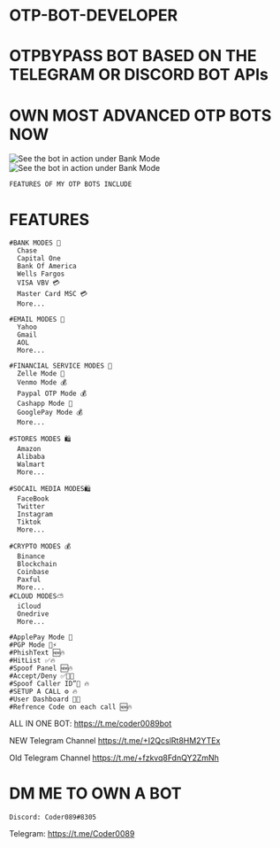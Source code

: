 # OTP-BOT-DEVELOPER

  # OTPBYPASS BOT BASED ON THE TELEGRAM OR DISCORD BOT APIs

  # OWN MOST ADVANCED OTP BOTS NOW
  
![See the bot in action under Bank Mode](https://user-images.githubusercontent.com/117955242/218443550-f28fed1b-b945-4061-993e-0f91ddd95fd3.jpeg)
![See the bot in action under Bank Mode](https://user-images.githubusercontent.com/117955242/218444021-5e9b52e6-01a4-4fa7-8c9a-2ee4d3f9207f.png)
    
    FEATURES OF MY OTP BOTS INCLUDE
    
  # FEATURES
    #BANK MODES 🏦
      Chase
      Capital One
      Bank Of America
      Wells Fargos
      VISA VBV 💳
      Master Card MSC 💳
      More...
    
    #EMAIL MODES 📧
      Yahoo
      Gmail
      AOL
      More...

    #FINANCIAL SERVICE MODES 📧
      Zelle Mode 🏦
      Venmo Mode 💰
      Paypal OTP Mode 💰
      Cashapp Mode 💸
      GooglePay Mode 💰
      More...
      
    #STORES MODES 🛍
      Amazon
      Alibaba
      Walmart
      More...
     
    #SOCAIL MEDIA MODES🛍
      FaceBook
      Twitter
      Instagram
      Tiktok
      More...
      
    #CRYPTO MODES 💰
      Binance
      Blockchain
      Coinbase
      Paxful
      More...
    #CLOUD MODES⛅️
      iCloud
      Onedrive
      More...
      
    #ApplePay Mode 🍏
    #PGP Mode 📱⚡️
    #PhishText 🆕🔥
    #HitList ✅🔥
    #Spoof Panel 🆕🔥
    #Accept/Deny ✅📱🔥
    #Spoof Caller ID”🤡 🔥
    #SETUP A CALL ⚙️ 🔥
    #User Dashboard 📱🔥
    #Refrence Code on each call 🆕🔥
    
ALL IN ONE BOT: https://t.me/coder0089bot

NEW Telegram Channel https://t.me/+I2QcslRt8HM2YTEx

Old Telegram Channel https://t.me/+fzkvq8FdnQY2ZmNh
    
   # DM ME TO OWN A BOT
    Discord: Coder089#8305
Telegram: https://t.me/Coder0089

 
